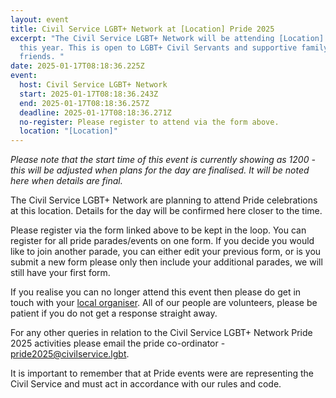 ```yaml
---
layout: event
title: Civil Service LGBT+ Network at [Location] Pride 2025
excerpt: "The Civil Service LGBT+ Network will be attending [Location] Pride
  this year. This is open to LGBT+ Civil Servants and supportive family and
  friends. "
date: 2025-01-17T08:18:36.225Z
event:
  host: Civil Service LGBT+ Network
  start: 2025-01-17T08:18:36.243Z
  end: 2025-01-17T08:18:36.257Z
  deadline: 2025-01-17T08:18:36.271Z
  no-register: Please register to attend via the form above.
  location: "[Location]"
---
```

*P﻿lease note that the start time of this event is currently showing as 1200 - this will be adjusted when plans for the day are finalised. It will be noted here when details are final.*

The Civil Service LGBT+ Network are planning to attend Pride celebrations at this location. Details for the day will be confirmed here closer to the time. 

P﻿lease register via the form linked above to be kept in the loop. You can register for all pride parades/events on one form. If you decide you would like to join another parade, you can either edit your previous form, or is you submit a new form please only then include your additional parades, we will still have your first form.

I﻿f you realise you can no longer attend this event then please do get in touch with your [local organiser](https://www.civilservice.lgbt/team/). All of our people are volunteers, please be patient if you do not get a response straight away. 

F﻿or any other queries in relation to the Civil Service LGBT+ Network Pride 2025 activities please email the pride co-ordinator - [pride2025@civilservice.lgbt](mailto:pride2025@civilservice.lgbt).

I﻿t is important to remember that at Pride events were are representing the Civil Service and must act in accordance with our rules and code.
